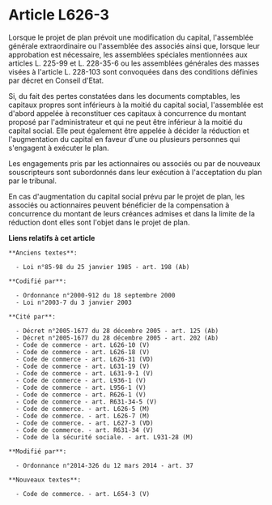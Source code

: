 # Article L626-3

Lorsque le projet de plan prévoit une modification du capital, l'assemblée générale extraordinaire ou l'assemblée des
associés ainsi que, lorsque leur approbation est nécessaire, les assemblées spéciales mentionnées aux articles L. 225-99 et
L. 228-35-6 ou les assemblées générales des masses visées à l'article L. 228-103 sont convoquées dans des conditions définies
par décret en Conseil d'Etat.

Si, du fait des pertes constatées dans les documents comptables, les capitaux propres sont inférieurs à la moitié du capital
social, l'assemblée est d'abord appelée à reconstituer ces capitaux à concurrence du montant proposé par l'administrateur et
qui ne peut être inférieur à la moitié du capital social. Elle peut également être appelée à décider la réduction et
l'augmentation du capital en faveur d'une ou plusieurs personnes qui s'engagent à exécuter le plan.

Les engagements pris par les actionnaires ou associés ou par de nouveaux souscripteurs sont subordonnés dans leur exécution à
l'acceptation du plan par le tribunal.

En cas d'augmentation du capital social prévu par le projet de plan, les associés ou actionnaires peuvent bénéficier de la
compensation à concurrence du montant de leurs créances admises et dans la limite de la réduction dont elles sont l'objet
dans le projet de plan.

**Liens relatifs à cet article**

	**Anciens textes**:

	  - Loi n°85-98 du 25 janvier 1985 - art. 198 (Ab)

	**Codifié par**:

	  - Ordonnance n°2000-912 du 18 septembre 2000
	  - Loi n°2003-7 du 3 janvier 2003

	**Cité par**:

	  - Décret n°2005-1677 du 28 décembre 2005 - art. 125 (Ab)
	  - Décret n°2005-1677 du 28 décembre 2005 - art. 202 (Ab)
	  - Code de commerce - art. L626-10 (V)
	  - Code de commerce - art. L626-18 (V)
	  - Code de commerce - art. L626-31 (VD)
	  - Code de commerce - art. L631-19 (V)
	  - Code de commerce - art. L631-9-1 (V)
	  - Code de commerce - art. L936-1 (V)
	  - Code de commerce - art. L956-1 (V)
	  - Code de commerce - art. R626-1 (V)
	  - Code de commerce - art. R631-34-5 (V)
	  - Code de commerce. - art. L626-5 (M)
	  - Code de commerce. - art. L626-7 (M)
	  - Code de commerce. - art. L627-3 (VD)
	  - Code de commerce. - art. R631-34 (V)
	  - Code de la sécurité sociale. - art. L931-28 (M)

	**Modifié par**:

	  - Ordonnance n°2014-326 du 12 mars 2014 - art. 37

	**Nouveaux textes**:

	  - Code de commerce. - art. L654-3 (V)
